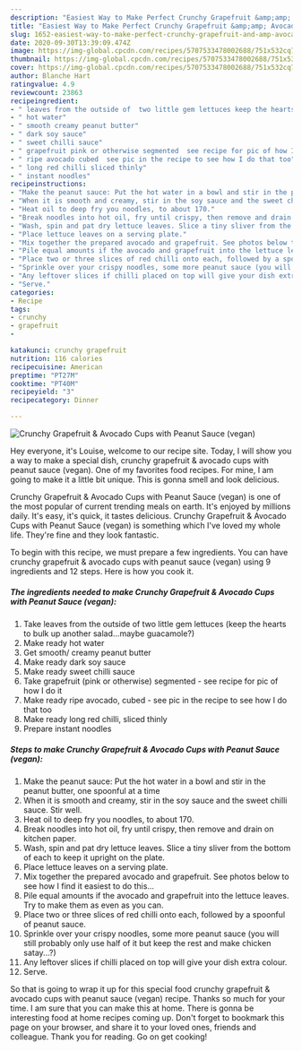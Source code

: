 ```yaml
---
description: "Easiest Way to Make Perfect Crunchy Grapefruit &amp;amp; Avocado Cups with Peanut Sauce (vegan)"
title: "Easiest Way to Make Perfect Crunchy Grapefruit &amp;amp; Avocado Cups with Peanut Sauce (vegan)"
slug: 1652-easiest-way-to-make-perfect-crunchy-grapefruit-and-amp-avocado-cups-with-peanut-sauce-vegan
date: 2020-09-30T13:39:09.474Z
image: https://img-global.cpcdn.com/recipes/5707533478002688/751x532cq70/crunchy-grapefruit-avocado-cups-with-peanut-sauce-vegan-recipe-main-photo.jpg
thumbnail: https://img-global.cpcdn.com/recipes/5707533478002688/751x532cq70/crunchy-grapefruit-avocado-cups-with-peanut-sauce-vegan-recipe-main-photo.jpg
cover: https://img-global.cpcdn.com/recipes/5707533478002688/751x532cq70/crunchy-grapefruit-avocado-cups-with-peanut-sauce-vegan-recipe-main-photo.jpg
author: Blanche Hart
ratingvalue: 4.9
reviewcount: 23863
recipeingredient:
- " leaves from the outside of  two little gem lettuces keep the hearts to bulk up another saladmaybe guacamole"
- " hot water"
- " smooth creamy peanut butter"
- " dark soy sauce"
- " sweet chilli sauce"
- " grapefruit pink or otherwise segmented  see recipe for pic of how I do it"
- " ripe avocado cubed  see pic in the recipe to see how I do that too"
- " long red chilli sliced thinly"
- " instant noodles"
recipeinstructions:
- "Make the peanut sauce: Put the hot water in a bowl and stir in the peanut butter, one spoonful at a time"
- "When it is smooth and creamy, stir in the soy sauce and the sweet chilli sauce. Stir well."
- "Heat oil to deep fry you noodles, to about 170."
- "Break noodles into hot oil, fry until crispy, then remove and drain on kitchen paper."
- "Wash, spin and pat dry lettuce leaves. Slice a tiny sliver from the bottom of each to keep it upright on the plate."
- "Place lettuce leaves on a serving plate."
- "Mix together the prepared avocado and grapefruit. See photos below to see how I find it easiest to do this..."
- "Pile equal amounts if the avocado and grapefruit into the lettuce leaves. Try to make them as even as you can."
- "Place two or three slices of red chilli onto each, followed by a spoonful of peanut sauce."
- "Sprinkle over your crispy noodles, some more peanut sauce (you will still probably only use half of it but keep the rest and make chicken satay...?)"
- "Any leftover slices if chilli placed on top will give your dish extra colour."
- "Serve."
categories:
- Recipe
tags:
- crunchy
- grapefruit
- 

katakunci: crunchy grapefruit  
nutrition: 116 calories
recipecuisine: American
preptime: "PT27M"
cooktime: "PT40M"
recipeyield: "3"
recipecategory: Dinner

---
```



![Crunchy Grapefruit &amp; Avocado Cups with Peanut Sauce (vegan)](https://img-global.cpcdn.com/recipes/5707533478002688/751x532cq70/crunchy-grapefruit-avocado-cups-with-peanut-sauce-vegan-recipe-main-photo.jpg)

Hey everyone, it's Louise, welcome to our recipe site. Today, I will show you a way to make a special dish, crunchy grapefruit &amp; avocado cups with peanut sauce (vegan). One of my favorites food recipes. For mine, I am going to make it a little bit unique. This is gonna smell and look delicious.

Crunchy Grapefruit &amp; Avocado Cups with Peanut Sauce (vegan) is one of the most popular of current trending meals on earth. It's enjoyed by millions daily. It's easy, it's quick, it tastes delicious. Crunchy Grapefruit &amp; Avocado Cups with Peanut Sauce (vegan) is something which I've loved my whole life. They're fine and they look fantastic.




To begin with this recipe, we must prepare a few ingredients. You can have crunchy grapefruit &amp; avocado cups with peanut sauce (vegan) using 9 ingredients and 12 steps. Here is how you cook it.

<!--inarticleads1-->

##### The ingredients needed to make Crunchy Grapefruit &amp; Avocado Cups with Peanut Sauce (vegan):

1. Take  leaves from the outside of  two little gem lettuces (keep the hearts to bulk up another salad...maybe guacamole?)
1. Make ready  hot water
1. Get  smooth/ creamy peanut butter
1. Make ready  dark soy sauce
1. Make ready  sweet chilli sauce
1. Take  grapefruit (pink or otherwise) segmented - see recipe for pic of how I do it
1. Make ready  ripe avocado, cubed - see pic in the recipe to see how I do that too
1. Make ready  long red chilli, sliced thinly
1. Prepare  instant noodles




<!--inarticleads2-->

##### Steps to make Crunchy Grapefruit &amp; Avocado Cups with Peanut Sauce (vegan):

1. Make the peanut sauce: Put the hot water in a bowl and stir in the peanut butter, one spoonful at a time
1. When it is smooth and creamy, stir in the soy sauce and the sweet chilli sauce. Stir well.
1. Heat oil to deep fry you noodles, to about 170.
1. Break noodles into hot oil, fry until crispy, then remove and drain on kitchen paper.
1. Wash, spin and pat dry lettuce leaves. Slice a tiny sliver from the bottom of each to keep it upright on the plate.
1. Place lettuce leaves on a serving plate.
1. Mix together the prepared avocado and grapefruit. See photos below to see how I find it easiest to do this...
1. Pile equal amounts if the avocado and grapefruit into the lettuce leaves. Try to make them as even as you can.
1. Place two or three slices of red chilli onto each, followed by a spoonful of peanut sauce.
1. Sprinkle over your crispy noodles, some more peanut sauce (you will still probably only use half of it but keep the rest and make chicken satay...?)
1. Any leftover slices if chilli placed on top will give your dish extra colour.
1. Serve.




So that is going to wrap it up for this special food crunchy grapefruit &amp; avocado cups with peanut sauce (vegan) recipe. Thanks so much for your time. I am sure that you can make this at home. There is gonna be interesting food at home recipes coming up. Don't forget to bookmark this page on your browser, and share it to your loved ones, friends and colleague. Thank you for reading. Go on get cooking!
